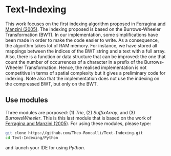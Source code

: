 # Text-Indexing

This work focuses on the first indexing algorithm proposed in [Ferragina and Manzini (2005)](https://www.researchgate.net/publication/220430619_Indexing_compressed_text). The indexing proposed is based on the Burrows-Wheeler Transformation (BWT). In our implementation, some simplifications have been made in order to make the code easier to write. As a consequence, the algorithm takes lot of RAM memory. For instance, we have stored all mappings between the indices of the BWT string and a text with a full array. Also, there is a function or data structure that can be improved: the one that count the number of occurrences of a character in a prefix of the Burrows-Wheeler Transformation. Hence, the realised implementation is not competitive in terms of spatial complexity but it gives a preliminary code for indexing. Note also that the implementation does not use the indexing on the compressed BWT, but only on the BWT.

## Use modules

Three modules are porposed: (1) _Trie_, (2) _SuffixArray_, and (3) _BurrowsWheeler_. This is this last module that is based on the work of [Ferragina and Manzini (2005)](https://www.researchgate.net/publication/220430619_Indexing_compressed_text). For using these modules, please type:
```bash
git clone https://github.com/Theo-Roncalli/Text-Indexing.git
cd Text-Indexing/Python
```
and launch your IDE for using _Python_.

